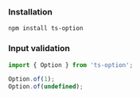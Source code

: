 ### Installation

```
npm install ts-option
```

### Input validation

```ts
import { Option } from 'ts-option';

Option.of(1);
Option.of(undefined);
```
